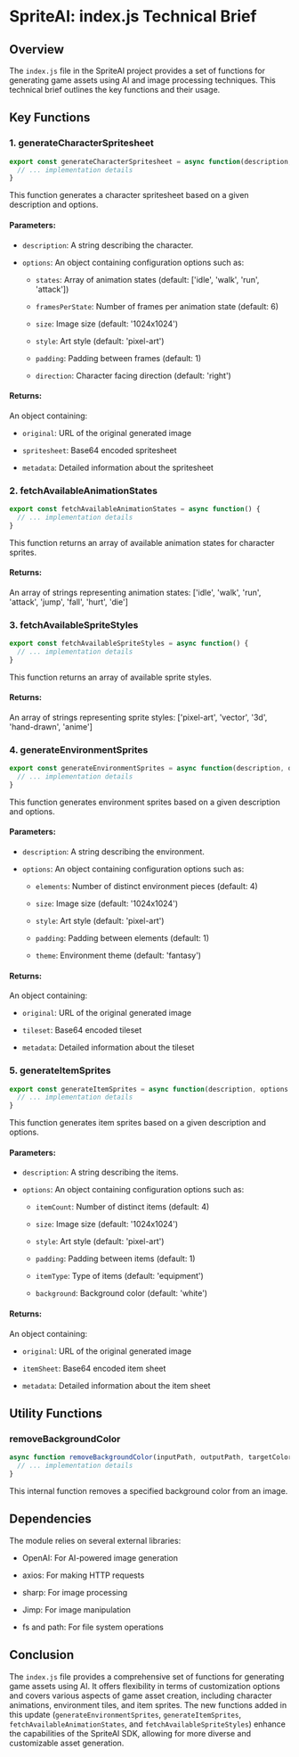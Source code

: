 # SpriteAI: index.js Technical Brief

## Overview

The `index.js` file in the SpriteAI project provides a set of functions for generating game assets using AI and image processing techniques. This technical brief outlines the key functions and their usage.

## Key Functions

### 1. generateCharacterSpritesheet

```javascript
export const generateCharacterSpritesheet = async function(description, options = {}) {
  // ... implementation details
}
```

This function generates a character spritesheet based on a given description and options.

#### Parameters:

* `description`: A string describing the character.

* `options`: An object containing configuration options such as:

  * `states`: Array of animation states (default: ['idle', 'walk', 'run', 'attack'])

  * `framesPerState`: Number of frames per animation state (default: 6)

  * `size`: Image size (default: '1024x1024')

  * `style`: Art style (default: 'pixel-art')

  * `padding`: Padding between frames (default: 1)

  * `direction`: Character facing direction (default: 'right')

#### Returns:

An object containing:

* `original`: URL of the original generated image

* `spritesheet`: Base64 encoded spritesheet

* `metadata`: Detailed information about the spritesheet

### 2. fetchAvailableAnimationStates

```javascript
export const fetchAvailableAnimationStates = async function() {
  // ... implementation details
}
```

This function returns an array of available animation states for character sprites.

#### Returns:

An array of strings representing animation states: ['idle', 'walk', 'run', 'attack', 'jump', 'fall', 'hurt', 'die']

### 3. fetchAvailableSpriteStyles

```javascript
export const fetchAvailableSpriteStyles = async function() {
  // ... implementation details
}
```

This function returns an array of available sprite styles.

#### Returns:

An array of strings representing sprite styles: ['pixel-art', 'vector', '3d', 'hand-drawn', 'anime']

### 4. generateEnvironmentSprites

```javascript
export const generateEnvironmentSprites = async function(description, options = {}) {
  // ... implementation details
}
```

This function generates environment sprites based on a given description and options.

#### Parameters:

* `description`: A string describing the environment.

* `options`: An object containing configuration options such as:

  * `elements`: Number of distinct environment pieces (default: 4)

  * `size`: Image size (default: '1024x1024')

  * `style`: Art style (default: 'pixel-art')

  * `padding`: Padding between elements (default: 1)

  * `theme`: Environment theme (default: 'fantasy')

#### Returns:

An object containing:

* `original`: URL of the original generated image

* `tileset`: Base64 encoded tileset

* `metadata`: Detailed information about the tileset

### 5. generateItemSprites

```javascript
export const generateItemSprites = async function(description, options = {}) {
  // ... implementation details
}
```

This function generates item sprites based on a given description and options.

#### Parameters:

* `description`: A string describing the items.

* `options`: An object containing configuration options such as:

  * `itemCount`: Number of distinct items (default: 4)

  * `size`: Image size (default: '1024x1024')

  * `style`: Art style (default: 'pixel-art')

  * `padding`: Padding between items (default: 1)

  * `itemType`: Type of items (default: 'equipment')

  * `background`: Background color (default: 'white')

#### Returns:

An object containing:

* `original`: URL of the original generated image

* `itemSheet`: Base64 encoded item sheet

* `metadata`: Detailed information about the item sheet

## Utility Functions

### removeBackgroundColor

```javascript
async function removeBackgroundColor(inputPath, outputPath, targetColor, colorThreshold = 0, options = {}) {
  // ... implementation details
}
```

This internal function removes a specified background color from an image.

## Dependencies

The module relies on several external libraries:

* OpenAI: For AI-powered image generation

* axios: For making HTTP requests

* sharp: For image processing

* Jimp: For image manipulation

* fs and path: For file system operations

## Conclusion

The `index.js` file provides a comprehensive set of functions for generating game assets using AI. It offers flexibility in terms of customization options and covers various aspects of game asset creation, including character animations, environment tiles, and item sprites. The new functions added in this update (`generateEnvironmentSprites`, `generateItemSprites`, `fetchAvailableAnimationStates`, and `fetchAvailableSpriteStyles`) enhance the capabilities of the SpriteAI SDK, allowing for more diverse and customizable asset generation.

